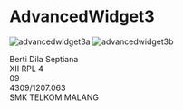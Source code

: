# AdvancedWidget3


![advancedwidget3a](https://cloud.githubusercontent.com/assets/22597495/19397019/347c2ff8-9270-11e6-9e48-19d6a219b16e.png)
![advancedwidget3b](https://cloud.githubusercontent.com/assets/22597495/19397020/34ab2a60-9270-11e6-91ee-fbd90d24322e.png)


Berti Dila Septiana <br>
XII RPL 4 <br>
09 <br>
4309/1207.063 <br>
SMK TELKOM MALANG
